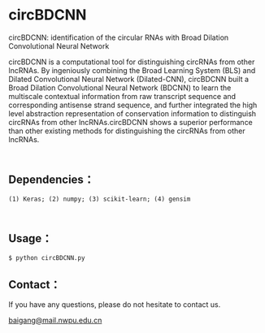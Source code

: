 # circBDCNN
circBDCNN: identification of the circular RNAs with Broad Dilation Convolutional Neural Network

circBDCNN is a computational tool for distinguishing circRNAs from other lncRNAs. By ingeniously combining the Broad Learning System (BLS) and Dilated Convolutional Neural Network (Dilated-CNN), circBDCNN built a Broad Dilation Convolutional Neural Network (BDCNN) to learn the multiscale contextual information from raw transcript sequence and corresponding antisense strand sequence, and further integrated the high level abstraction representation of conservation information to distinguish circRNAs from other lncRNAs.circBDCNN shows a superior performance than other existing methods for distinguishing the circRNAs from other lncRNAs.

<br>Dependencies：
-----
    (1) Keras; (2) numpy; (3) scikit-learn; (4) gensim
    
<br>Usage：
-----
    $ python circBDCNN.py

## Contact：
If you have any questions, please do not hesitate to contact us.

baigang@mail.nwpu.edu.cn
